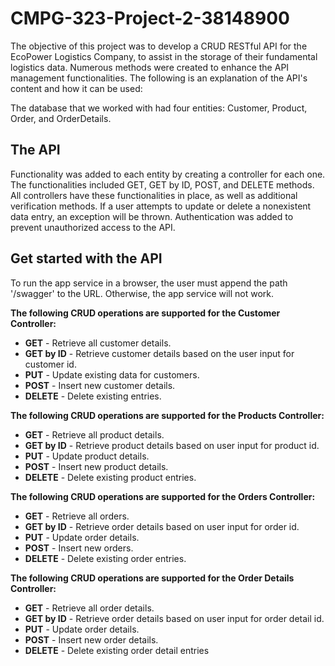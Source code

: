 # CMPG-323-Project-2-38148900
The objective of this project was to develop a CRUD RESTful API for the EcoPower Logistics Company, to assist in the storage of their fundamental logistics data. Numerous methods were created to enhance the API management functionalities. The following is an explanation of the API's content and how it can be used:

The database that we worked with had four entities: Customer, Product, Order, and OrderDetails. 

## The API
Functionality was added to each entity by creating a controller for each one. The functionalities included GET, GET by ID, POST, and DELETE methods. All controllers have these functionalities in place, as well as additional verification methods. If a user attempts to update or delete a nonexistent data entry, an exception will be thrown. Authentication was added to prevent unauthorized access to the API.

## Get started with the API
To run the app service in a browser, the user must append the path '/swagger' to the URL. Otherwise, the app service will not work.

**The following CRUD operations are supported for the Customer Controller:**
- **GET** - Retrieve all customer details.
- **GET by ID** - Retrieve customer details based on the user input for customer id.
- **PUT** - Update existing data for customers.
- **POST** - Insert new customer details.
- **DELETE** - Delete existing entries.

**The following CRUD operations are supported for the Products Controller:**
- **GET** - Retrieve all product details.
- **GET by ID** - Retrieve product details based on user input for product id.
- **PUT** - Update product details.
- **POST** - Insert new product details.
- **DELETE** - Delete existing product entries.

**The following CRUD operations are supported for the Orders Controller:**
- **GET** - Retrieve all orders.
- **GET by ID** - Retrieve order details based on user input for order id.
- **PUT** - Update order details.
- **POST** - Insert new orders.
- **DELETE** - Delete existing order entries.

**The following CRUD operations are supported for the Order Details Controller:**
- **GET** - Retrieve all order details.
- **GET by ID** - Retrieve order details based on user input for order detail id.
- **PUT** - Update order details.
- **POST** - Insert new order details.
- **DELETE** - Delete existing order detail entries

